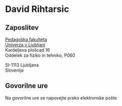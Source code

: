 # David Rihtarsic

## Zaposlitev
[Pedagoška fakulteta](www.pef.uni-lj.si)  
[Univerza v Ljubljani](www.uni-lj.si)  
Kardeljeva plošcad 16  
Oddelek za fiziko in tehniko, P060  


SI-1113 Ljubljana  
Slovenija  

## Govorilne ure
Na govorilne ure se napovejte preko elektronske pošte
